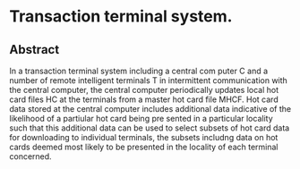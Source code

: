 # Transaction terminal system.

## Abstract
In a transaction terminal system including a central com puter C and a number of remote intelligent terminals T in intermittent communication with the central computer, the central computer periodically updates local hot card files HC at the terminals from a master hot card file MHCF. Hot card data stored at the central computer includes additional data indicative of the likelihood of a partiular hot card being pre sented in a particular locality such that this additional data can be used to select subsets of hot card data for downloading to individual terminals, the subsets includng data on hot cards deemed most likely to be presented in the locality of each terminal concerned.